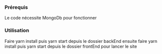 ### Prérequis 

Le code nécessite MongoDb pour fonctionner

### Utilisation

Faire yarn install puis yarn start depuis le dossier backEnd 
ensuite faire yarn install puis yarn start depuis le dossier frontEnd pour lancer le site
